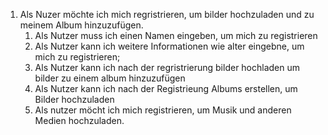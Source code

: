 1. Als Nuzer möchte ich mich regristrieren, um bilder hochzuladen und zu meinem Album hinzuzufügen.
   1. Als Nutzer muss ich einen Namen eingeben, um mich zu registrieren
   2. Als Nutzer kann ich weitere Informationen wie alter eingebne, um mich zu registrieren; 
   3. Als Nutzer kann ich nach der regristrierung bilder hochladen um bilder zu einem album hinzuzufügen
   4. Als Nutzer kann ich nach der Registrieung Albums erstellen, um Bilder hochzuladen
   5. Als nutzer möcht ich mich registrieren, um Musik und anderen Medien hochzuladen. 